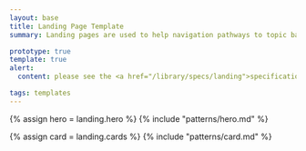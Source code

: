 ```yaml
---
layout: base
title: Landing Page Template
summary: Landing pages are used to help navigation pathways to topic based areas of the site

prototype: true
template: true
alert: 
  content: please see the <a href="/library/specs/landing">specifications</a> page for this template

tags: templates
---
```


<div class="grid-container usa-prose">

{% assign hero = landing.hero %}
{% include "patterns/hero.md" %}

{% assign card = landing.cards %}
{% include "patterns/card.md" %}

</div>